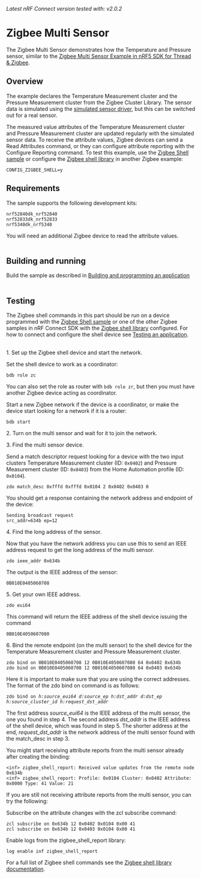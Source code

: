 <i>Latest nRF Connect version tested with: v2.0.2</i>

# Zigbee Multi Sensor

The Zigbee Multi Sensor demonstrates how the Temperature and Pressure sensor, similar to the [Zigbee Multi Sensor Example in nRF5 SDK for Thread & Zigbee](https://infocenter.nordicsemi.com/topic/sdk_tz_v4.1.0/zigbee_multi_sensor_example.html).
<br>

## Overview

The example declares the Temperature Measurement cluster and the Pressure Measurement cluster from the Zigbee Cluster Library. The sensor data is simulated using the [simulated sensor driver](https://developer.nordicsemi.com/nRF_Connect_SDK/doc/latest/nrf/drivers/sensor_sim.html), but this can be switched out for a real sensor.

The measured value attributes of the Temperature Measurement cluster and Pressure Measurement cluster are updated regularly with the simulated sensor data. To receive the attribute values, Zigbee devices can send a Read Attributes command, or they can configure attribute reporting with the Configure Reporting command. To test this example, use the [Zigbee Shell sample](https://developer.nordicsemi.com/nRF_Connect_SDK/doc/latest/nrf/samples/zigbee/shell/README.html) or configure the [Zigbee shell library](https://developer.nordicsemi.com/nRF_Connect_SDK/doc/latest/nrf/libraries/zigbee/shell.html#lib-zigbee-shell) in another Zigbee example:
```
CONFIG_ZIGBEE_SHELL=y
```

## Requirements
The sample supports the following development kits:

```
nrf52840dk_nrf52840
nrf52833dk_nrf52833
nrf5340dk_nrf5340
```
You will need an additional Zigbee device to read the attribute values.
<br>
<br>

## Building and running

Build the sample as described in [Building and programming an application](https://developer.nordicsemi.com/nRF_Connect_SDK/doc/latest/nrf/gs_programming.html)
<br>
<br>

## Testing

The Zigbee shell commands in this part should be run on a device programmed with the [Zigbee Shell sample](https://developer.nordicsemi.com/nRF_Connect_SDK/doc/latest/nrf/samples/zigbee/shell/README.html) or one of the other Zigbee samples in nRF Connect SDK with the [Zigbee shell library](https://developer.nordicsemi.com/nRF_Connect_SDK/doc/latest/nrf/libraries/zigbee/shell.html#lib-zigbee-shell) configured. For how to connect and configure the shell device see [Testing an application](https://developer.nordicsemi.com/nRF_Connect_SDK/doc/latest/nrf/gs_testing.html#gs-testing). 
<br>
<br>

1\. Set up the Zigbee shell device and start the network.

Set the shell device to work as a coordinator:
```
bdb role zc
```
You can also set the role as router with ```bdb role zr```, but then you must have another Zigbee device acting as coordinator.

Start a new Zigbee network if the device is a coordinator, or make the device start looking for a network if it is a router:
```
bdb start
```
2\. Turn on the multi sensor and wait for it to join the network.

3\. Find the multi sensor device.

Send a match descriptor request looking for a device with the two input clusters Temperature Measurement cluster (ID: ```0x0402```) and Pressure Measurement cluster (ID: ```0x0403```) from the Home Automation profile (ID: ```0x0104```).
```
zdo match_desc 0xfffd 0xfffd 0x0104 2 0x0402 0x0403 0
```
You should get a response containing the network address and endpoint of the device:
```
Sending broadcast request
src_addr=634b ep=12
```

4\. Find the long address of the sensor.

Now that you have the network address you can use this to send an IEEE address request to get the long address of the multi sensor.
```
zdo ieee_addr 0x634b
```
The output is the IEEE address of the sensor:
```
0B010E0405060708
```

5\. Get your own IEEE address.
```
zdo eui64
```
This command will return the IEEE address of the shell device issuing the command
```
0B010E4050607080
```
6\. Bind the remote endpoint (on the multi sensor) to the shell device for the Temperature Measurement cluster and Pressure Measurement cluster.
```
zdo bind on 0B010E0405060708 12 0B010E4050607080 64 0x0402 0x634b
zdo bind on 0B010E0405060708 12 0B010E4050607080 64 0x0403 0x634b
```
Here it is important to make sure that you are using the correct addresses. The format of the zdo bind on command is as follows:
<pre><code>zdo bind on <i>h:source_eui64 d:source_ep h:dst_addr d:dst_ep h:source_cluster_id h:request_dst_addr</i></pre></code>
The first address <i>source_eui64</i> is the IEEE address of the multi sensor, the one you found in step 4. The second address <i>dst_addr</i> is the IEEE address of the shell device, which was found in step 5. The shorter address at the end, <i>request_dst_addr</i> is the network address of the multi sensor found with the match_desc in step 3.

You might start receiving attribute reports from the multi sensor already after creating the binding:
```
<inf> zigbee_shell_report: Received value updates from the remote node 0x634b
<inf> zigbee_shell_report: Profile: 0x0104 Cluster: 0x0402 Attribute: 0x0000 Type: 41 Value: 21
```
If you are still not receiving attribute reports from the multi sensor, you can try the following:

Subscribe on the attribute changes with the zcl subscribe command:
```
zcl subscribe on 0x634b 12 0x0402 0x0104 0x00 41
zcl subscribe on 0x634b 12 0x0403 0x0104 0x00 41
```
Enable logs from the zigbee_shell_report library:
```
log enable inf zigbee_shell_report
```

For a full list of Zigbee shell commands see the [Zigbee shell library documentation](https://developer.nordicsemi.com/nRF_Connect_SDK/doc/latest/nrf/libraries/zigbee/shell.html).
